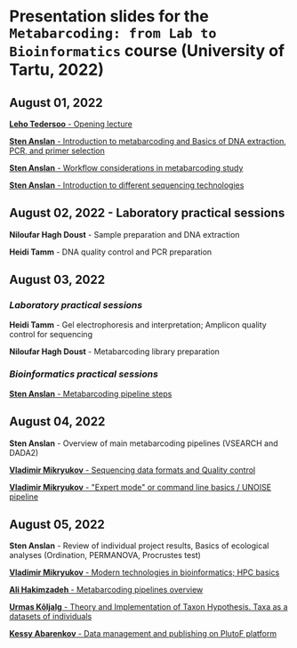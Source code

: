 # Presentation slides for the `Metabarcoding: from Lab to Bioinformatics` course (University of Tartu, 2022)

## August 01, 2022

[**Leho Tedersoo** - Opening lecture](https://raw.githubusercontent.com/Mycology-Microbiology-Center/Metabarcoding2022/main/slides/LehoTedersoo_Welcome.pdf)

[**Sten Anslan** - Introduction to metabarcoding and Basics of DNA extraction, PCR, and primer selection](https://raw.githubusercontent.com/Mycology-Microbiology-Center/Metabarcoding2022/main/slides/StenAnslan_Introduction_to_Metabarcoding_01.08.2022.pdf)

[**Sten Anslan** - Workflow considerations in metabarcoding study](https://raw.githubusercontent.com/Mycology-Microbiology-Center/Metabarcoding2022/main/slides/StenAnslan_Metabarcoding_Considerations_01.08.2022.pdf)

[**Sten Anslan** - Introduction to different sequencing technologies](https://raw.githubusercontent.com/Mycology-Microbiology-Center/Metabarcoding2022/main/slides/StenAnslan_Sequencing_technologies_01.08.2022.pdf)

## August 02, 2022 - **Laboratory practical sessions**

**Niloufar Hagh Doust** - Sample preparation and DNA extraction

**Heidi Tamm** - DNA quality control and PCR preparation

## August 03, 2022

### *Laboratory practical sessions*

**Heidi Tamm** - Gel electrophoresis and interpretation; Amplicon quality control for sequencing

**Niloufar Hagh Doust** - Metabarcoding library preparation

### *Bioinformatics practical sessions*

[**Sten Anslan** - Metabarcoding pipeline steps](https://raw.githubusercontent.com/Mycology-Microbiology-Center/Metabarcoding2022/main/slides/StenAnslan_Pipeline_steps_03.08.2022.pdf)


## August 04, 2022

**Sten Anslan** - Overview of main metabarcoding pipelines (VSEARCH and DADA2)

[**Vladimir Mikryukov** - Sequencing data formats and Quality control](https://raw.githubusercontent.com/Mycology-Microbiology-Center/Metabarcoding2022/main/slides/VladimirMikryukov_QC_03.08.2022.pdf)

[**Vladimir Mikryukov** - "Expert mode" or command line basics / UNOISE pipeline](https://raw.githubusercontent.com/Mycology-Microbiology-Center/Metabarcoding2022/main/slides/VladimirMikryukov_CommandLine_04.08.2022.pdf)


## August 05, 2022

**Sten Anslan** - Review of individual project results, Basics of ecological analyses (Ordination, PERMANOVA, Procrustes test)

[**Vladimir Mikryukov** - Modern technologies in bioinformatics; HPC basics](https://raw.githubusercontent.com/Mycology-Microbiology-Center/Metabarcoding2022/main/slides/VladimirMikryukov_BioinfoTechnologies_05.08.2022.pdf)

[**Ali Hakimzadeh** - Metabarcoding pipelines overview](https://raw.githubusercontent.com/Mycology-Microbiology-Center/Metabarcoding2022/main/slides/AliHakimzadeh_MetabarcodingPipelines_05.08.2022.pdf)

[**Urmas Kõljalg** - Theory and Implementation of Taxon Hypothesis. Taxa as a datasets of individuals](https://raw.githubusercontent.com/Mycology-Microbiology-Center/Metabarcoding2022/main/slides/UrmasKõljalg_UNITE_SH_05.08.2022.pdf)

[**Kessy Abarenkov** - Data management and publishing on PlutoF platform](https://raw.githubusercontent.com/Mycology-Microbiology-Center/Metabarcoding2022/main/slides/Abarenkov_DataLifeCycle_Publishing_05.08.2022.pdf)


